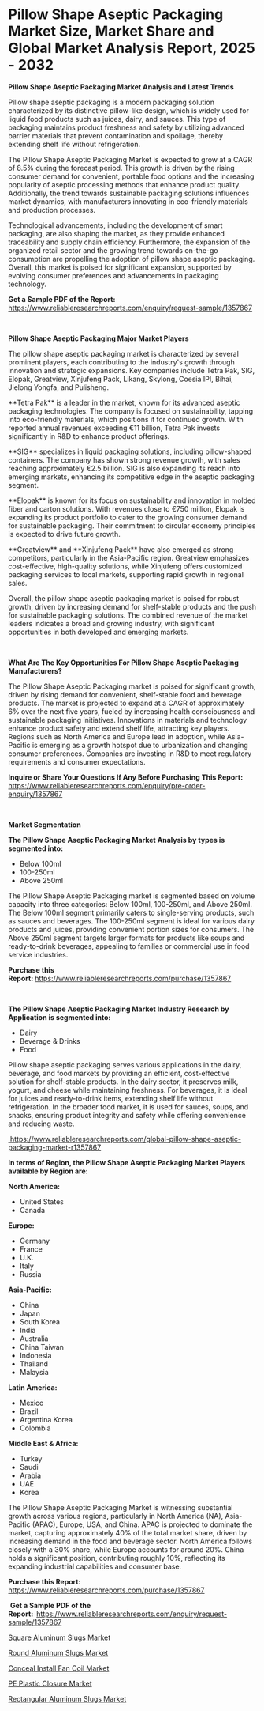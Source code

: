 <p><h1>Pillow Shape Aseptic Packaging Market Size, Market Share and Global Market Analysis Report, 2025 - 2032</h1></p><p><strong>Pillow Shape Aseptic Packaging Market Analysis and Latest Trends</strong></p>
<p><p>Pillow shape aseptic packaging is a modern packaging solution characterized by its distinctive pillow-like design, which is widely used for liquid food products such as juices, dairy, and sauces. This type of packaging maintains product freshness and safety by utilizing advanced barrier materials that prevent contamination and spoilage, thereby extending shelf life without refrigeration.</p><p>The Pillow Shape Aseptic Packaging Market is expected to grow at a CAGR of 8.5% during the forecast period. This growth is driven by the rising consumer demand for convenient, portable food options and the increasing popularity of aseptic processing methods that enhance product quality. Additionally, the trend towards sustainable packaging solutions influences market dynamics, with manufacturers innovating in eco-friendly materials and production processes.</p><p>Technological advancements, including the development of smart packaging, are also shaping the market, as they provide enhanced traceability and supply chain efficiency. Furthermore, the expansion of the organized retail sector and the growing trend towards on-the-go consumption are propelling the adoption of pillow shape aseptic packaging. Overall, this market is poised for significant expansion, supported by evolving consumer preferences and advancements in packaging technology.</p></p>
<p><strong>Get a Sample PDF of the Report:&nbsp;</strong> <a href="https://www.reliableresearchreports.com/enquiry/request-sample/1357867?utm_campaign=9&utm_medium=2&utm_source=Github&utm_content=ia&utm_term=01022025&utm_id=pillow-shape-aseptic-packaging">https://www.reliableresearchreports.com/enquiry/request-sample/1357867</a></p>
<p>&nbsp;</p>
<p><strong>Pillow Shape Aseptic Packaging Major Market Players</strong></p>
<p><p>The pillow shape aseptic packaging market is characterized by several prominent players, each contributing to the industry's growth through innovation and strategic expansions. Key companies include Tetra Pak, SIG, Elopak, Greatview, Xinjufeng Pack, Likang, Skylong, Coesia IPI, Bihai, Jielong Yongfa, and Pulisheng.</p><p>**Tetra Pak** is a leader in the market, known for its advanced aseptic packaging technologies. The company is focused on sustainability, tapping into eco-friendly materials, which positions it for continued growth. With reported annual revenues exceeding €11 billion, Tetra Pak invests significantly in R&D to enhance product offerings.</p><p>**SIG** specializes in liquid packaging solutions, including pillow-shaped containers. The company has shown strong revenue growth, with sales reaching approximately €2.5 billion. SIG is also expanding its reach into emerging markets, enhancing its competitive edge in the aseptic packaging segment.</p><p>**Elopak** is known for its focus on sustainability and innovation in molded fiber and carton solutions. With revenues close to €750 million, Elopak is expanding its product portfolio to cater to the growing consumer demand for sustainable packaging. Their commitment to circular economy principles is expected to drive future growth.</p><p>**Greatview** and **Xinjufeng Pack** have also emerged as strong competitors, particularly in the Asia-Pacific region. Greatview emphasizes cost-effective, high-quality solutions, while Xinjufeng offers customized packaging services to local markets, supporting rapid growth in regional sales.</p><p>Overall, the pillow shape aseptic packaging market is poised for robust growth, driven by increasing demand for shelf-stable products and the push for sustainable packaging solutions. The combined revenue of the market leaders indicates a broad and growing industry, with significant opportunities in both developed and emerging markets.</p></p>
<p>&nbsp;</p>
<p><strong>What Are The Key Opportunities For Pillow Shape Aseptic Packaging Manufacturers?</strong></p>
<p><p>The Pillow Shape Aseptic Packaging market is poised for significant growth, driven by rising demand for convenient, shelf-stable food and beverage products. The market is projected to expand at a CAGR of approximately 6% over the next five years, fueled by increasing health consciousness and sustainable packaging initiatives. Innovations in materials and technology enhance product safety and extend shelf life, attracting key players. Regions such as North America and Europe lead in adoption, while Asia-Pacific is emerging as a growth hotspot due to urbanization and changing consumer preferences. Companies are investing in R&D to meet regulatory requirements and consumer expectations.</p></p>
<p><strong>Inquire or Share Your Questions If Any Before Purchasing This Report:</strong> <a href="https://www.reliableresearchreports.com/enquiry/pre-order-enquiry/1357867?utm_campaign=9&utm_medium=2&utm_source=Github&utm_content=ia&utm_term=01022025&utm_id=pillow-shape-aseptic-packaging">https://www.reliableresearchreports.com/enquiry/pre-order-enquiry/1357867</a></p>
<p>&nbsp;</p>
<p><strong>Market Segmentation</strong></p>
<p><strong>The Pillow Shape Aseptic Packaging Market Analysis by types is segmented into:</strong></p>
<p><ul><li>Below 100ml</li><li>100-250ml</li><li>Above 250ml</li></ul></p>
<p><p>The Pillow Shape Aseptic Packaging market is segmented based on volume capacity into three categories: Below 100ml, 100-250ml, and Above 250ml. The Below 100ml segment primarily caters to single-serving products, such as sauces and beverages. The 100-250ml segment is ideal for various dairy products and juices, providing convenient portion sizes for consumers. The Above 250ml segment targets larger formats for products like soups and ready-to-drink beverages, appealing to families or commercial use in food service industries.</p></p>
<p><strong>Purchase this Report:&nbsp;</strong><a href="https://www.reliableresearchreports.com/purchase/1357867?utm_campaign=9&utm_medium=2&utm_source=Github&utm_content=ia&utm_term=01022025&utm_id=pillow-shape-aseptic-packaging">https://www.reliableresearchreports.com/purchase/1357867</a></p>
<p>&nbsp;</p>
<p><strong>The Pillow Shape Aseptic Packaging Market Industry Research by Application is segmented into:</strong></p>
<p><ul><li>Dairy</li><li>Beverage & Drinks</li><li>Food</li></ul></p>
<p><p>Pillow shape aseptic packaging serves various applications in the dairy, beverage, and food markets by providing an efficient, cost-effective solution for shelf-stable products. In the dairy sector, it preserves milk, yogurt, and cheese while maintaining freshness. For beverages, it is ideal for juices and ready-to-drink items, extending shelf life without refrigeration. In the broader food market, it is used for sauces, soups, and snacks, ensuring product integrity and safety while offering convenience and reducing waste.</p></p>
<p><a href="https://www.reliableresearchreports.com/global-pillow-shape-aseptic-packaging-market-r1357867?utm_campaign=9&utm_medium=2&utm_source=Github&utm_content=ia&utm_term=01022025&utm_id=pillow-shape-aseptic-packaging">&nbsp;https://www.reliableresearchreports.com/global-pillow-shape-aseptic-packaging-market-r1357867</a></p>
<p><strong>In terms of Region, the Pillow Shape Aseptic Packaging Market Players available by Region are:</strong></p>
<p>
    <p> <strong> North America: </strong>
        <ul>
            <li>United States</li>
            <li>Canada</li>
        </ul>
        </p> 
    <p> <strong> Europe: </strong>
        <ul>
            <li>Germany</li>
            <li>France</li>
            <li>U.K.</li>
            <li>Italy</li>
            <li>Russia</li>
        </ul>
        </p> 
    <p> <strong> Asia-Pacific: </strong>
        <ul>
            <li>China</li>
            <li>Japan</li>
            <li>South Korea</li>
            <li>India</li>
            <li>Australia</li>
            <li>China Taiwan</li>
            <li>Indonesia</li>
            <li>Thailand</li>
            <li>Malaysia</li>
        </ul>
        </p> 
    <p> <strong> Latin America: </strong>
        <ul>
            <li>Mexico</li>
            <li>Brazil</li>
            <li>Argentina Korea</li>
            <li>Colombia</li>
        </ul>
        </p> 
    <p> <strong> Middle East & Africa: </strong>
        <ul>
            <li>Turkey</li>
            <li>Saudi</li>
            <li>Arabia</li>
            <li>UAE</li>
            <li>Korea</li>
        </ul>
    </p>
    </p>
<p><p>The Pillow Shape Aseptic Packaging Market is witnessing substantial growth across various regions, particularly in North America (NA), Asia-Pacific (APAC), Europe, USA, and China. APAC is projected to dominate the market, capturing approximately 40% of the total market share, driven by increasing demand in the food and beverage sector. North America follows closely with a 30% share, while Europe accounts for around 20%. China holds a significant position, contributing roughly 10%, reflecting its expanding industrial capabilities and consumer base.</p></p>
<p><strong>Purchase this Report: </strong><a href="https://www.reliableresearchreports.com/purchase/1357867?utm_campaign=9&utm_medium=2&utm_source=Github&utm_content=ia&utm_term=01022025&utm_id=pillow-shape-aseptic-packaging">https://www.reliableresearchreports.com/purchase/1357867</a></p>
<p>&nbsp;<strong>Get a Sample PDF of the Report:&nbsp;&nbsp;</strong><a href="https://www.reliableresearchreports.com/enquiry/request-sample/1357867?utm_campaign=9&utm_medium=2&utm_source=Github&utm_content=ia&utm_term=01022025&utm_id=pillow-shape-aseptic-packaging">https://www.reliableresearchreports.com/enquiry/request-sample/1357867</a></p>
<p><strong></strong></p>
<p><p><a href="https://github.com/tshumaalzlam0/Market-Research-Report-List-1/blob/main/square-aluminum-slugs-market.md?utm_campaign=9&utm_medium=2&utm_source=Github&utm_content=ia&utm_term=01022025&utm_id=pillow-shape-aseptic-packaging">Square Aluminum Slugs Market</a></p><p><a href="https://github.com/tashiafun920/Market-Research-Report-List-1/blob/main/round-aluminum-slugs-market.md?utm_campaign=9&utm_medium=2&utm_source=Github&utm_content=ia&utm_term=01022025&utm_id=pillow-shape-aseptic-packaging">Round Aluminum Slugs Market</a></p><p><a href="https://github.com/toldenargelia86/Market-Research-Report-List-1/blob/main/conceal-install-fan-coil-market.md?utm_campaign=9&utm_medium=2&utm_source=Github&utm_content=ia&utm_term=01022025&utm_id=pillow-shape-aseptic-packaging">Conceal Install Fan Coil Market</a></p><p><a href="https://github.com/bornergabrielle89/Market-Research-Report-List-1/blob/main/pe-plastic-closure-market.md?utm_campaign=9&utm_medium=2&utm_source=Github&utm_content=ia&utm_term=01022025&utm_id=pillow-shape-aseptic-packaging">PE Plastic Closure Market</a></p><p><a href="https://github.com/dingharhouma/Market-Research-Report-List-1/blob/main/rectangular-aluminum-slugs-market.md?utm_campaign=9&utm_medium=2&utm_source=Github&utm_content=ia&utm_term=01022025&utm_id=pillow-shape-aseptic-packaging">Rectangular Aluminum Slugs Market</a></p></p>